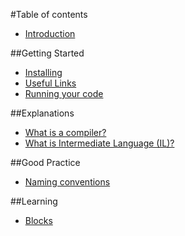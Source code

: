 #Table of contents
* [Introduction](README.md)

##Getting Started
* [Installing](getting-started/INSTALLING.md)
* [Useful Links](getting-started/LINKS.md)
* [Running your code](getting-started/RUNNING.md)

##Explanations
* [What is a compiler?](concepts/COMPILER.md)
* [What is Intermediate Language (IL)?](concepts/IL.md)

##Good Practice
* [Naming conventions](good-practice/NAMING.md)

##Learning
* [Blocks](learning/BLOCKS.md)